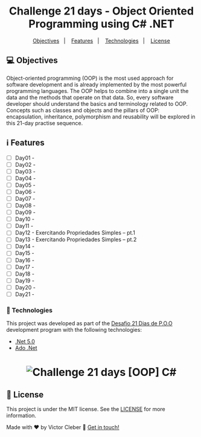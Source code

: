 ﻿<h1 align="center"> Challenge 21 days - Object Oriented Programming using C# .NET
 </h1>

<p align="center">
  <a href="#objectives">Objectives</a>&nbsp;&nbsp;&nbsp;|&nbsp;&nbsp;&nbsp;
  <a href="#features">Features</a>&nbsp;&nbsp;&nbsp;|&nbsp;&nbsp;&nbsp;
  <a href="#technologies">Technologies</a>&nbsp;&nbsp;&nbsp;|&nbsp;&nbsp;&nbsp;
  <a href="#license">License</a>
</p>


## :computer: Objectives
Object-oriented programming (OOP) is the most used approach for software development and 
is already implemented by the most powerful programming languages. 
The OOP helps to combine into a single unit the data and the methods that operate 
on that data. So, every software developer should understand the basics and terminology related 
to OOP. Concepts such as classes and objects and the pillars of OOP: 
encapsulation, inheritance, polymorphism and reusability will be explored 
in this 21-day practise sequence.

## :information_source: Features

- [ ] Day01 - 
- [ ] Day02 - 
- [ ] Day03 - 
- [ ] Day04 - 
- [ ] Day05 - 
- [ ] Day06 - 
- [ ] Day07 - 
- [ ] Day08 - 
- [ ] Day09 - 
- [ ] Day10 - 
- [ ] Day11 - 
- [ ] Day12 - Exercitando Propriedades Simples – pt.1
- [ ] Day13 - Exercitando Propriedades Simples – pt.2
- [ ] Day14 - 
- [ ] Day15 - 
- [ ] Day16 - 
- [ ] Day17 - 
- [ ] Day18 - 
- [ ] Day19 - 
- [ ] Day20 - 
- [ ] Day21 - 

### :rocket: Technologies

This project was developed as part of the [Desafio 21 Dias de P.O.O](https://www.youtube.com/channel/UCSxG4RK76hZG6HfACtgl-pg) development program with the following technologies:

-  [.Net 5.0](https://docs.microsoft.com/en-us/dotnet/core/dotnet-five)
-  [Ado .Net](https://docs.microsoft.com/en-us/dotnet/framework/data/adonet/ado-net-overview)

<h1 align="center">
  <img alt="Challenge 21 days [OOP] C#" title="#Challenge 21 days [OOP] C#Challenge_21_days_oop_cSharp" src="./blob/main/images/oop.png" />
</h1>

## :memo: License
This project is under the MIT license. See the [LICENSE](https://github.com/victor-cleber/challenge_21_days_oop_cSharp/blob/master/LICENSE) for more information.


Made with ♥ by Victor Cleber :wave: [Get in touch!](https://www.linkedin.com/in/victor-cleber/?locale=en_US)